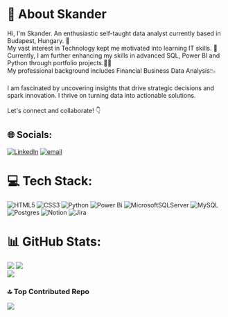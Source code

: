 # 👋 About Skander
Hi, I'm Skander. An enthusiastic self-taught data analyst currently based in Budapest, Hungary. 📌<br>
My vast interest in Technology kept me motivated into learning IT skills. 📘<br>
Currently, I am further enhancing my skills in advanced SQL, Power BI and Python through portfolio projects.👨‍💻 <br>
My professional background includes Financial Business Data Analysis📉<br>
<br>I am fascinated by uncovering insights that drive strategic decisions and spark innovation. I thrive on turning data into actionable solutions.<br>
<br>Let's connect and collaborate! 👇

## 🌐 Socials:
[![LinkedIn](https://img.shields.io/badge/LinkedIn-%230077B5.svg?style=for-the-badge&logo=linkedin&logoColor=white)](https://linkedin.com/in/https://www.linkedin.com/in/skander-haffar) [![email](https://img.shields.io/badge/Email-D14836?style=for-the-badge&logo=gmail&logoColor=white)](mailto:skander.haffar@gmail.com) 

# 💻 Tech Stack:
![HTML5](https://img.shields.io/badge/html5-%23E34F26.svg?style=for-the-badge&logo=html5&logoColor=white) ![CSS3](https://img.shields.io/badge/css3-%231572B6.svg?style=for-the-badge&logo=css3&logoColor=white) ![Python](https://img.shields.io/badge/python-3670A0?style=for-the-badge&logo=python&logoColor=ffdd54) ![Power Bi](https://img.shields.io/badge/power_bi-F2C811?style=for-the-badge&logo=powerbi&logoColor=black) ![MicrosoftSQLServer](https://img.shields.io/badge/Microsoft%20SQL%20Server-CC2927?style=for-the-badge&logo=microsoft%20sql%20server&logoColor=white) ![MySQL](https://img.shields.io/badge/mysql-4479A1.svg?style=for-the-badge&logo=mysql&logoColor=white) ![Postgres](https://img.shields.io/badge/postgres-%23316192.svg?style=for-the-badge&logo=postgresql&logoColor=white) ![Notion](https://img.shields.io/badge/Notion-%23000000.svg?style=for-the-badge&logo=notion&logoColor=white) ![Jira](https://img.shields.io/badge/jira-%230A0FFF.svg?style=for-the-badge&logo=jira&logoColor=white)   
# 📊 GitHub Stats:
![](https://github-readme-stats.vercel.app/api?username=SkanderAndData&theme=dark&hide_border=true&include_all_commits=true&count_private=false)
![](https://nirzak-streak-stats.vercel.app/?user=SkanderAndData&theme=dark&hide_border=true)
<br>![](https://github-readme-stats.vercel.app/api/top-langs/?username=SkanderAndData&theme=dark&hide_border=true&include_all_commits=true&count_private=false&layout=compact)

### 🔝 Top Contributed Repo
![](https://github-contributor-stats.vercel.app/api?username=SkanderAndData&limit=5&theme=dark&combine_all_yearly_contributions=true)
